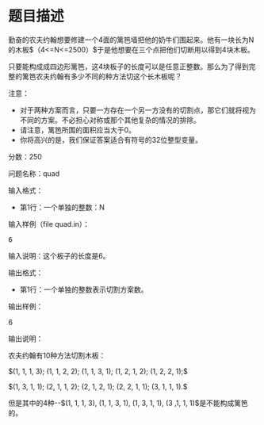 # 题目描述


<p>
勤奋的农夫约翰想要修建一个4面的篱笆墙把他的奶牛们围起来。他有一块长为N的木板$（4&lt;=N&lt;=2500）$于是他想要在三个点把他们切断用以得到4块木板。
</p>
<p>
只要能构成成四边形篱笆，这4块板子的长度可以是任意正整数。那么为了得到完整的篱笆农夫约翰有多少不同的种方法切这个长木板呢？
</p>
<p>
注意：
</p>
<ul>
<li>
对于两种方案而言，只要一方存在一个另一方没有的切割点，那它们就将视为不同的方案。不必担心对称或那个其他复杂的情况的排除。
</li>
<li>
请注意，篱笆所围的面积应当大于0。
</li>
<li>
你将高兴的是，我们保证答案适合有符号的32位整型变量。
</li>
</ul>
<p>
分数：250
</p>
<p>
问题名称：quad
</p>
<p>
输入格式：
</p>
<ul>
<li>
第1行：一个单独的整数：N
</li>
</ul>
<p>
输入样例（file quad.in）：
</p>
<pre>6
</pre>
<p>
输入说明：这个板子的长度是6。
</p>
<p>
输出格式：
</p>
<ul>
<li>
第1行：一个单独的整数表示切割方案数。
</li>
</ul>
<p>
输出样例：
</p>
<p>
6
</p>
<p>
输出说明：
</p>
<p>
农夫约翰有10种方法切割木板：
</p>
<p>
$(1, 1, 1, 3); (1, 1, 2, 2); (1, 1, 3, 1); (1, 2, 1, 2); (1, 2, 2, 1);$
</p>
<p>
$(1, 3, 1, 1); (2, 1, 1, 2); (2, 1, 2, 1); (2, 2, 1, 1); (3, 1, 1, 1).$
</p>
<p>
但是其中的4种--$(1, 1, 1, 3), (1, 1, 3, 1), (1, 3, 1, 1), (3 ,1, 1, 1)$是不能构成篱笆的。
</p>

